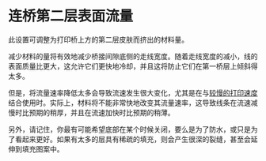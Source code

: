 连桥第二层表面流量
====
此设置可调整为打印桥上方的第二层皮肤而挤出的材料量。

减少材料的量将有效地减少桥接间隙底侧的走线宽度。随着走线宽度的减小，线的表面质量比更大，这允许它们更快地冷却，并且这将防止它们在第一桥层上倾斜得太多。

但是，将流量速率降低太多会导致流速发生很大变化，尤其是在与[较慢的打印速度](bridge_skin_speed_2.md)结合使用时。实际上，材料将不能非常快地改变其流量速率，这导致线条在流速减慢时比预期的稍厚，并且在流速加快时比预期的稍薄。

另外，请记住，你最有可能希望底部在某个时候关闭，要么是为了防水，或只是为了看起来更好。如果有太多的层具有稀疏的填充，则会产生很深的裂缝，甚至会延伸到填充图案中。
